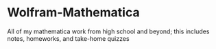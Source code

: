 # Wolfram-Mathematica

All of my mathematica work from high school and beyond; this includes notes, homeworks, and take-home quizzes
